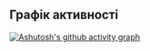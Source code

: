 
## Графік активності

[![Ashutosh's github activity graph](https://github-readme-activity-graph.vercel.app/graph?username=yurasulima&hide_border=true)](https://github.com/yurasulima/zombgame)
